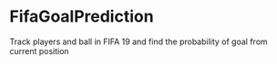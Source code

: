 # FifaGoalPrediction
Track players and ball in FIFA 19 and find the probability of goal from current position
